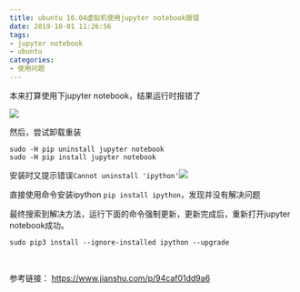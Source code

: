 ```yaml
---
title: ubuntu 16.04虚拟机使用jupyter notebook报错
date: 2019-10-01 11:26:56
tags:
- jupyter notebook
- ubuntu
categories:
- 使用问题
---
```


本来打算使用下jupyter notebook，结果运行时报错了

![](https://cdn.jsdelivr.net/gh/kcyln/ImageHosting@latest/2020/07/28/e0e1a1a313b4fdd21b92fbbe206b1bdf.png)

<!-- more -->

然后，尝试卸载重装

```shell
sudo -H pip uninstall jupyter notebook
sudo -H pip install jupyter notebook
```

安装时又提示错误`Cannot uninstall 'ipython'`![](https://cdn.jsdelivr.net/gh/kcyln/ImageHosting@latest/2020/07/28/11df463c51409c3e8436a11973c7771b.png)

直接使用命令安装ipython `pip install ipython`，发现并没有解决问题

最终搜索到解决方法，运行下面的命令强制更新，更新完成后，重新打开jupyter notebook成功。

```shell
sudo pip3 install --ignore-installed ipython --upgrade
```

<br>

参考链接： https://www.jianshu.com/p/94caf01dd9a6

